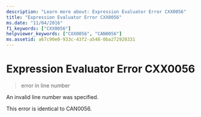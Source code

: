 ```yaml
---
description: "Learn more about: Expression Evaluator Error CXX0056"
title: "Expression Evaluator Error CXX0056"
ms.date: "11/04/2016"
f1_keywords: ["CXX0056"]
helpviewer_keywords: ["CXX0056", "CAN0056"]
ms.assetid: a67c90e0-933c-43f2-a548-0ba272920331
---
```

# Expression Evaluator Error CXX0056

> error in line number

An invalid line number was specified.

This error is identical to CAN0056.
